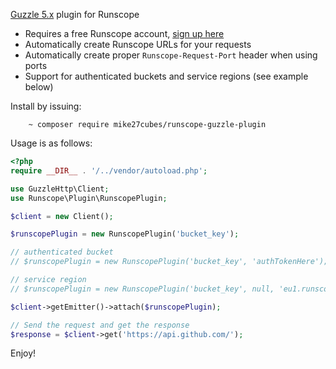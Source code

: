 [Guzzle 5.x](http://guzzlephp.org) plugin for Runscope

- Requires a free Runscope account, [sign up here](https://www.runscope.com/signup)
- Automatically create Runscope URLs for your requests
- Automatically create proper `Runscope-Request-Port` header when using ports
- Support for authenticated buckets and service regions (see example below)

Install by issuing:

```cli
    ~ composer require mike27cubes/runscope-guzzle-plugin
```

Usage is as follows:

```php
<?php
require __DIR__ . '/../vendor/autoload.php';

use GuzzleHttp\Client;
use Runscope\Plugin\RunscopePlugin;

$client = new Client();

$runscopePlugin = new RunscopePlugin('bucket_key');

// authenticated bucket
// $runscopePlugin = new RunscopePlugin('bucket_key', 'authTokenHere');

// service region
// $runscopePlugin = new RunscopePlugin('bucket_key', null, 'eu1.runscope.net');

$client->getEmitter()->attach($runscopePlugin);

// Send the request and get the response
$response = $client->get('https://api.github.com/');
```

Enjoy!
